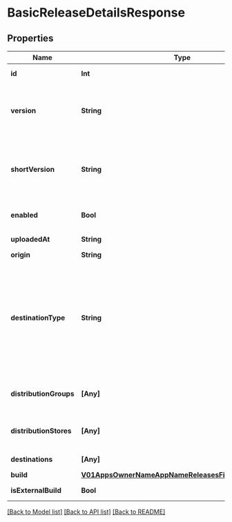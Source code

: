 # BasicReleaseDetailsResponse

## Properties
Name | Type | Description | Notes
------------ | ------------- | ------------- | -------------
**id** | **Int** | ID identifying this unique release. | 
**version** | **String** | The release&#39;s version.&lt;br&gt; For iOS: CFBundleVersion from info.plist.&lt;br&gt; For Android: android:versionCode from AppManifest.xml.  | 
**shortVersion** | **String** | The release&#39;s short version.&lt;br&gt; For iOS: CFBundleShortVersionString from info.plist.&lt;br&gt; For Android: android:versionName from AppManifest.xml.  | 
**enabled** | **Bool** | This value determines the whether a release currently is enabled or disabled. | 
**uploadedAt** | **String** | UTC time in ISO 8601 format of the uploaded time. | 
**origin** | **String** | The release&#39;s origin | [optional] 
**destinationType** | **String** | OBSOLETE. Will be removed in next version. The destination type.&lt;br&gt; &lt;b&gt;group&lt;/b&gt;: The release distributed to internal groups and distribution_groups details will be returned.&lt;br&gt; &lt;b&gt;store&lt;/b&gt;: The release distributed to external stores and distribution_stores details will be returned. &lt;br&gt;  | [optional] 
**distributionGroups** | **[Any]** | OBSOLETE. Will be removed in next version. A list of distribution groups that are associated with this release. | [optional] 
**distributionStores** | **[Any]** | OBSOLETE. Will be removed in next version. A list of distribution stores that are associated with this release. | [optional] 
**destinations** | **[Any]** | A list of distribution groups or stores. | [optional] 
**build** | [**V01AppsOwnerNameAppNameReleasesFilterByTesterBuild**](V01AppsOwnerNameAppNameReleasesFilterByTesterBuild.md) |  | [optional] 
**isExternalBuild** | **Bool** | This value determines if a release is external or not. | [optional] 

[[Back to Model list]](../README.md#documentation-for-models) [[Back to API list]](../README.md#documentation-for-api-endpoints) [[Back to README]](../README.md)


